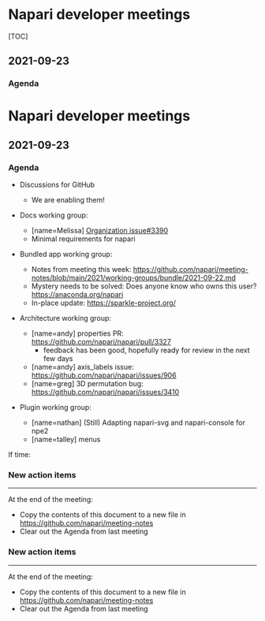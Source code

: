 # Napari developer meetings
[TOC]
## 2021-09-23

### Agenda

# Napari developer meetings

## 2021-09-23

### Agenda

- Discussions for GitHub
  - We are enabling them!

- Docs working group:
    - [name=Melissa] [Organization issue#3390](https://github.com/napari/napari/issues/3390)
    - Minimal requirements for napari
- Bundled app working group:
  - Notes from meeting this week: https://github.com/napari/meeting-notes/blob/main/2021/working-groups/bundle/2021-09-22.md
  - Mystery needs to be solved: Does anyone know who owns this user? https://anaconda.org/napari
  - In-place update: https://sparkle-project.org/
- Architecture working group:
    - [name=andy] properties PR: https://github.com/napari/napari/pull/3327
        - feedback has been good, hopefully ready for review in the next few days
    - [name=andy] axis_labels issue: https://github.com/napari/napari/issues/906
    - [name=greg] 3D permutation bug: https://github.com/napari/napari/issues/3410
- Plugin working group:
    - [name=nathan] (Still) Adapting napari-svg and napari-console for npe2
    - [name=talley] menus



If time:


### New action items


------

At the end of the meeting:
- Copy the contents of this document to a new file in https://github.com/napari/meeting-notes
- Clear out the Agenda from last meeting

### New action items


------

At the end of the meeting:
- Copy the contents of this document to a new file in https://github.com/napari/meeting-notes
- Clear out the Agenda from last meeting
